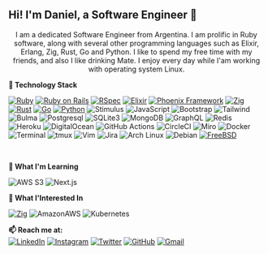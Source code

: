 ## Hi! I'm Daniel, a Software Engineer 👋

<p align="center">
I am a dedicated Software Engineer from Argentina.
I am prolific in Ruby software, along with several other programming languages such as Elixir, Erlang, Zig, Rust, Go and Python.
I like to spend my free time with my friends, and also I like drinking Mate. I enjoy every day while I'am working with operating system Linux.
</p>


**🌱 Technology Stack**

  [![Ruby](https://img.shields.io/badge/Ruby-CC342D?style=for-the-badge&logo=ruby&logoColor=white&labelColor=101010)]()
  [![Ruby on Rails](https://img.shields.io/badge/Ruby_on_Rails-CC0000?style=for-the-badge&logo=ruby-on-rails&logoColor=white&labelColor=101010)]()
  [![RSpec](https://img.shields.io/badge/RSpec-FF4242?style=for-the-badge&logo=ruby&logoColor=white&labelColor=101010)]()
  [![Elixir](https://img.shields.io/badge/Elixir-4B275F?style=for-the-badge&logo=elixir&logoColor=white&labelColor=101010)]()
  [![Phoenix Framework](https://img.shields.io/badge/Phoenix_Framework-E95420?style=for-the-badge&logo=elixir&logoColor=white&labelColor=101010)]()
  [![Zig](https://img.shields.io/badge/Zig-F7A41D?style=for-the-badge&logo=zig&logoColor=white&labelColor=101010)]()
  [![Rust](https://img.shields.io/badge/Rust-b7410e?style=for-the-badge&logo=rust&logoColor=white&labelColor=101010)]()
  [![Go](https://img.shields.io/badge/Go-00ADD8?style=for-the-badge&logo=go&logoColor=white&labelColor=101010)]()
  [![Python](https://img.shields.io/badge/Python-F7B500?style=for-the-badge&logo=python&logoColor=white&labelColor=101010)]() 
  ![Stimulus](https://img.shields.io/badge/Stimulus-00AEFF?style=for-the-badge&logo=stimulus&logoColor=white)
  ![JavaScript](https://img.shields.io/badge/JavaScript-F7DF1E?style=for-the-badge&logo=javascript&logoColor=black)
  ![Bootstrap](https://img.shields.io/badge/Bootstrap-563D7C?style=for-the-badge&logo=bootstrap&logoColor=white)
  ![Tailwind](https://img.shields.io/badge/Tailwind_CSS-38B2AC?style=for-the-badge&logo=tailwind-css&logoColor=white)
  ![Bulma](https://img.shields.io/badge/Bulma-00D1B2?style=for-the-badge&logo=bulma&logoColor=white)
  ![Postgresql](https://img.shields.io/badge/PostgreSQL-316192?style=for-the-badge&logo=postgresql&logoColor=white)
  ![SQLite3](https://img.shields.io/badge/SQLite3-003B57.svg?style=for-the-badge&logo=SQLite&logoColor=white)
  ![MongoDB](https://img.shields.io/badge/MongoDB-47A248?style=for-the-badge&logo=mongodb&logoColor=white)
  ![GraphQL](https://img.shields.io/badge/GraphQl-E10098?style=for-the-badge&logo=graphql&logoColor=white)
  ![Redis](https://img.shields.io/badge/Redis-DC382D?style=for-the-badge&logo=redis&logoColor=white)
  ![Heroku](https://img.shields.io/badge/Heroku-430098?style=for-the-badge&logo=heroku&logoColor=white)
  ![DigitalOcean](https://img.shields.io/badge/DigitalOcean-0080FF?style=for-the-badge&logo=digitalocean&logoColor=white)
  ![GitHub Actions](https://img.shields.io/badge/GitHub_Actions-2088FF?style=for-the-badge&logo=github-actions&logoColor=white)
  ![CircleCI](https://img.shields.io/badge/circleci-343434?style=for-the-badge&logo=circleci&logoColor=white)
  ![Miro](https://img.shields.io/badge/Miro-F7C922?style=for-the-badge&logo=Miro&logoColor=050036)
  ![Docker](https://img.shields.io/badge/Docker-2496ED.svg?style=for-the-badge&logo=Docker&logoColor=white)
  ![Terminal](https://img.shields.io/badge/Terminal-000000?style=for-the-badge&logo=linux&logoColor=white)
  ![tmux](https://img.shields.io/badge/tmux-1BB91F?style=for-the-badge&logo=tmux&logoColor=white)
  ![Vim](https://img.shields.io/badge/Vim-019733?style=for-the-badge&logo=vim&logoColor=white)
  ![Jira](https://img.shields.io/badge/Jira-0052CC?style=for-the-badge&logo=jira&logoColor=white)
  ![Arch Linux](https://img.shields.io/badge/Arch_Linux-1793D1?style=for-the-badge&logo=arch-linux&logoColor=white)
  ![Debian](https://img.shields.io/badge/Debian-A81D33?style=for-the-badge&logo=debian&logoColor=white)
  [![FreeBSD](https://img.shields.io/badge/FreeBSD-D72B2B?style=for-the-badge&logo=freebsd&logoColor=white&labelColor=101010)]()

  <br />

**🌱 What I'm Learning**

  ![AWS S3](https://img.shields.io/badge/Amazon%20S3-FF9900.svg?style=for-the-badge&logo=Amazon-S3&logoColor=white)
  ![Next.js](https://img.shields.io/badge/Next.js-000000?style=for-the-badge&logo=next.js&logoColor=white)
  <br />

**🌱 What I'Interested In**

  [![Zig](https://img.shields.io/badge/Zig-FFD000?style=for-the-badge&logo=zig&logoColor=white&labelColor=101010)]()
  ![AmazonAWS](https://img.shields.io/badge/AWS_Elastic_Beanstalk-569A31?style=for-the-badge&logo=amazonaws&logoColor=white)
  ![Kubernetes](https://img.shields.io/badge/Kubernetes-326CE5.svg?style=for-the-badge&logo=Kubernetes&logoColor=white)
<br />

**📫 Reach me at:**
<br />
[![LinkedIn](https://img.shields.io/badge/LinkedIn-0077B5?style=for-the-badge&logo=linkedin&logoColor=white)](https://www.linkedin.com/in/tinivella/)
[![Instagram](https://img.shields.io/badge/Instagram-E4405F?style=for-the-badge&logo=instagram&logoColor=white)](https://www.instagram.com/george.daniel.tinix/)
[![Twitter](https://img.shields.io/badge/Twitter-1DA1F2?style=for-the-badge&logo=twitter&logoColor=white)](https://twitter.com/tinix)
[![GitHub](https://img.shields.io/badge/GitHub-181717?style=for-the-badge&logo=github&logoColor=white)](https://github.com/tinix)
[![Gmail](https://img.shields.io/badge/Gmail-EA4335?style=for-the-badge&logo=gmail&logoColor=white)](mailto:dtinivella@gmail.com)
